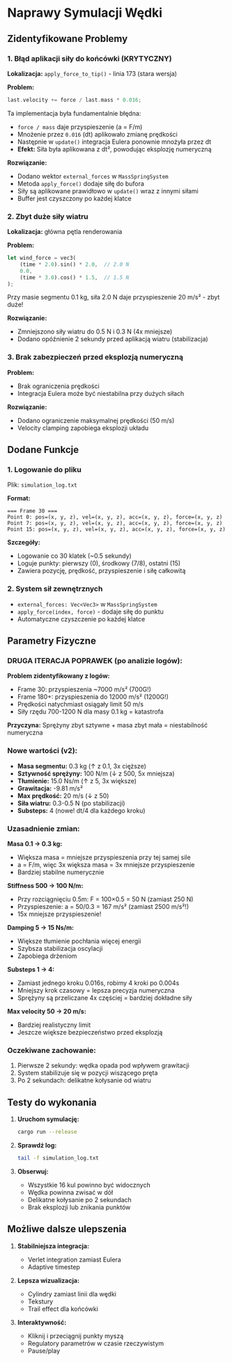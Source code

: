 # Naprawy Symulacji Wędki

## Zidentyfikowane Problemy

### 1. **Błąd aplikacji siły do końcówki** (KRYTYCZNY)
**Lokalizacja:** `apply_force_to_tip()` - linia 173 (stara wersja)

**Problem:**
```rust
last.velocity += force / last.mass * 0.016;
```

Ta implementacja była fundamentalnie błędna:
- `force / mass` daje przyspieszenie (a = F/m)
- Mnożenie przez `0.016` (dt) aplikowało zmianę prędkości
- Następnie w `update()` integracja Eulera ponownie mnożyła przez dt
- **Efekt:** Siła była aplikowana z dt², powodując eksplozję numeryczną

**Rozwiązanie:**
- Dodano wektor `external_forces` w `MassSpringSystem`
- Metoda `apply_force()` dodaje siłę do bufora
- Siły są aplikowane prawidłowo w `update()` wraz z innymi siłami
- Buffer jest czyszczony po każdej klatce

### 2. **Zbyt duże siły wiatru**
**Lokalizacja:** główna pętla renderowania

**Problem:**
```rust
let wind_force = vec3(
    (time * 2.0).sin() * 2.0,  // 2.0 N
    0.0,
    (time * 3.0).cos() * 1.5,  // 1.5 N
);
```

Przy masie segmentu 0.1 kg, siła 2.0 N daje przyspieszenie 20 m/s² - zbyt duże!

**Rozwiązanie:**
- Zmniejszono siły wiatru do 0.5 N i 0.3 N (4x mniejsze)
- Dodano opóźnienie 2 sekundy przed aplikacją wiatru (stabilizacja)

### 3. **Brak zabezpieczeń przed eksplozją numeryczną**

**Problem:**
- Brak ograniczenia prędkości
- Integracja Eulera może być niestabilna przy dużych siłach

**Rozwiązanie:**
- Dodano ograniczenie maksymalnej prędkości (50 m/s)
- Velocity clamping zapobiega eksplozji układu

## Dodane Funkcje

### 1. **Logowanie do pliku**
Plik: `simulation_log.txt`

**Format:**
```
=== Frame 30 ===
Point 0: pos=(x, y, z), vel=(x, y, z), acc=(x, y, z), force=(x, y, z)
Point 7: pos=(x, y, z), vel=(x, y, z), acc=(x, y, z), force=(x, y, z)
Point 15: pos=(x, y, z), vel=(x, y, z), acc=(x, y, z), force=(x, y, z)
```

**Szczegóły:**
- Logowanie co 30 klatek (~0.5 sekundy)
- Loguje punkty: pierwszy (0), środkowy (7/8), ostatni (15)
- Zawiera pozycję, prędkość, przyspieszenie i siłę całkowitą

### 2. **System sił zewnętrznych**
- `external_forces: Vec<Vec3>` w `MassSpringSystem`
- `apply_force(index, force)` - dodaje siłę do punktu
- Automatyczne czyszczenie po każdej klatce

## Parametry Fizyczne

### DRUGA ITERACJA POPRAWEK (po analizie logów):

**Problem zidentyfikowany z logów:**
- Frame 30: przyspieszenia ~7000 m/s² (700G!)
- Frame 180+: przyspieszenia do 12000 m/s² (1200G!)
- Prędkości natychmiast osiągały limit 50 m/s
- Siły rzędu 700-1200 N dla masy 0.1 kg = katastrofa

**Przyczyna:** Sprężyny zbyt sztywne + masa zbyt mała = niestabilność numeryczna

### Nowe wartości (v2):
- **Masa segmentu:** 0.3 kg (↑ z 0.1, 3x cięższe)
- **Sztywność sprężyny:** 100 N/m (↓ z 500, 5x mniejsza)
- **Tłumienie:** 15.0 Ns/m (↑ z 5, 3x większe)
- **Grawitacja:** -9.81 m/s²
- **Max prędkość:** 20 m/s (↓ z 50)
- **Siła wiatru:** 0.3-0.5 N (po stabilizacji)
- **Substeps:** 4 (nowe! dt/4 dla każdego kroku)

### Uzasadnienie zmian:

**Masa 0.1 → 0.3 kg:**
- Większa masa = mniejsze przyspieszenia przy tej samej sile
- a = F/m, więc 3x większa masa = 3x mniejsze przyspieszenie
- Bardziej stabilne numerycznie

**Stiffness 500 → 100 N/m:**
- Przy rozciągnięciu 0.5m: F = 100×0.5 = 50 N (zamiast 250 N)
- Przyspieszenie: a = 50/0.3 = 167 m/s² (zamiast 2500 m/s²!)
- 15x mniejsze przyspieszenie!

**Damping 5 → 15 Ns/m:**
- Większe tłumienie pochłania więcej energii
- Szybsza stabilizacja oscylacji
- Zapobiega drżeniom

**Substeps 1 → 4:**
- Zamiast jednego kroku 0.016s, robimy 4 kroki po 0.004s
- Mniejszy krok czasowy = lepsza precyzja numeryczna
- Sprężyny są przeliczane 4x częściej = bardziej dokładne siły

**Max velocity 50 → 20 m/s:**
- Bardziej realistyczny limit
- Jeszcze większe bezpieczeństwo przed eksplozją

### Oczekiwane zachowanie:
1. Pierwsze 2 sekundy: wędka opada pod wpływem grawitacji
2. System stabilizuje się w pozycji wiszącego pręta
3. Po 2 sekundach: delikatne kołysanie od wiatru

## Testy do wykonania

1. **Uruchom symulację:**
   ```bash
   cargo run --release
   ```

2. **Sprawdź log:**
   ```bash
   tail -f simulation_log.txt
   ```

3. **Obserwuj:**
   - Wszystkie 16 kul powinno być widocznych
   - Wędka powinna zwisać w dół
   - Delikatne kołysanie po 2 sekundach
   - Brak eksplozji lub znikania punktów

## Możliwe dalsze ulepszenia

1. **Stabilniejsza integracja:**
   - Verlet integration zamiast Eulera
   - Adaptive timestep

2. **Lepsza wizualizacja:**
   - Cylindry zamiast linii dla wędki
   - Tekstury
   - Trail effect dla końcówki

3. **Interaktywność:**
   - Kliknij i przeciągnij punkty myszą
   - Regulatory parametrów w czasie rzeczywistym
   - Pause/play
